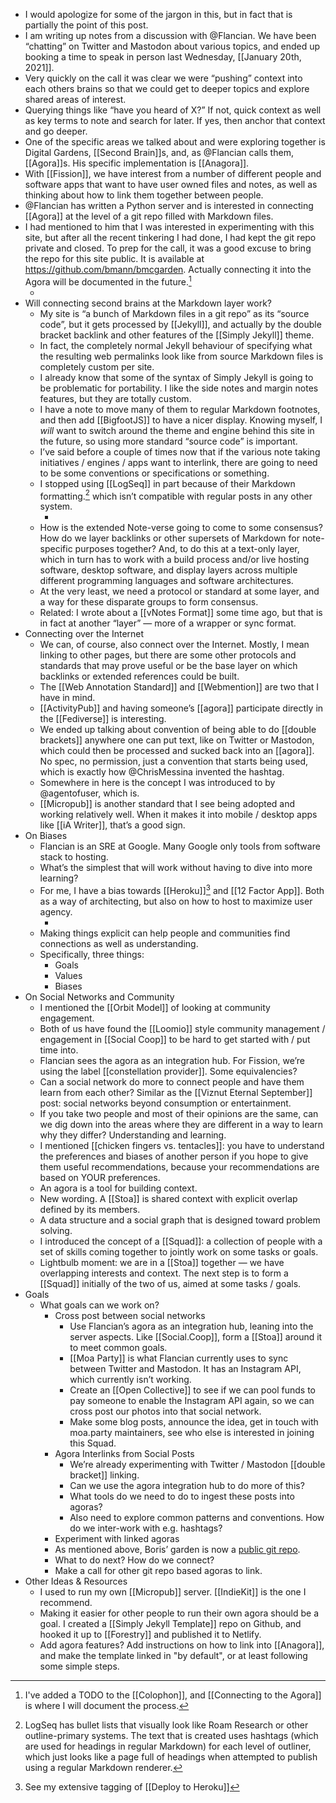 - I would apologize for some of the jargon in this, but in fact that is partially the point of this post.
- I am writing up notes from a discussion with @Flancian. We have been “chatting” on Twitter and Mastodon about various topics, and ended up booking a time to speak in person last Wednesday, [[January 20th, 2021]].
- Very quickly on the call it was clear we were “pushing” context into each others brains so that we could get to deeper topics and explore shared areas of interest.
- Querying things like “have you heard of X?” If not, quick context as well as key terms to note and search for later. If yes, then anchor that context and go deeper.
- One of the specific areas we talked about and were exploring together is Digital Gardens, [[Second Brain]]s, and, as @Flancian calls them, [[Agora]]s. His specific implementation is [[Anagora]].
- With [[Fission]], we have interest from a number of different people and software apps that want to have user owned files and notes, as well as thinking about how to link them together between people.
- @Flancian has written a Python server and is interested in connecting [[Agora]] at the level of a git repo filled with Markdown files.
- I had mentioned to him that I was interested in experimenting with this site, but after all the recent tinkering I had done, I had kept the git repo private and closed. To prep for the call, it was a good excuse to bring the repo for this site public. It is available at <https://github.com/bmann/bmcgarden>. Actually connecting it into the Agora will be documented in the future.[^colophon]
	- [^colophon]: I've added a TODO to the [[Colophon]], and [[Connecting to the Agora]] is where I will document the process.
- Will connecting second brains at the Markdown layer work?
	- My site is “a bunch of Markdown files in a git repo” as its “source code”, but it gets processed by [[Jekyll]], and actually by the double bracket backlink and other features of the [[Simply Jekyll]] theme.
	- In fact, the completely normal Jekyll behaviour of specifying what the resulting web permalinks look like from source Markdown files is completely custom per site.
	- I already know that some of the syntax of Simply Jekyll is going to be problematic for portability. I like the side notes and margin notes features, but they are totally custom.
	- I have a note to move many of them to regular Markdown footnotes, and then add [[BigfootJS]] to have a nicer display. Knowing myself, I _will_ want to switch around the theme and engine behind this site in the future, so using more standard “source code” is important.
	- I’ve said before a couple of times now that if the various note taking initiatives / engines / apps want to interlink, there are going to need to be some conventions or specifications or something.
	- I stopped using [[LogSeq]] in part because of their Markdown formatting.[^logseqmd] which isn’t compatible with regular posts in any other system.
		- [^logseqmd]: LogSeq has bullet lists that visually look like Roam Research or other outline-primary systems. The text that is created uses hashtags (which are used for headings in regular Markdown) for each level of outliner, which just looks like a page full of headings when attempted to publish using a regular Markdown renderer.
	- How is the extended Note-verse going to come to some consensus? How do we layer backlinks or other supersets of Markdown for note-specific purposes together? And, to do this at a text-only layer, which in turn has to work with a build process and/or live hosting software, desktop software, and display layers across multiple different programming languages and software architectures.
	- At the very least, we need a protocol or standard at some layer, and a way for these disparate groups to form consensus.
	- Related: I wrote about a [[vNotes Format]] some time ago, but that is in fact at another “layer” — more of a wrapper or sync format.
- Connecting over the Internet
	- We can, of course, also connect over the Internet. Mostly, I mean linking to other pages, but there are some other protocols and standards that may prove useful or be the base layer on which backlinks or extended references could be built.
	- The [[Web Annotation Standard]] and [[Webmention]] are two that I have in mind.
	- [[ActivityPub]] and having someone’s [[agora]] participate directly in the [[Fediverse]] is interesting.
	- We ended up talking about convention of being able to do [[double brackets]] anywhere one can put text, like on Twitter or Mastodon, which could then be processed and sucked back into an [[agora]]. No spec, no permission, just a convention that starts being used, which is exactly how @ChrisMessina invented the hashtag.
	- Somewhere in here is the concept I was introduced to by @agentofuser, which is.
	- [[Micropub]] is another standard that I see being adopted and working relatively well. When it makes it into mobile / desktop apps like [[iA Writer]], that’s a good sign.
- On Biases
	- Flancian is an SRE at Google. Many Google only tools from software stack to hosting.
	- What’s the simplest that will work without having to dive into more learning?
	- For me, I have a bias towards [[Heroku]][^d2h] and [[12 Factor App]]. Both as a way of architecting, but also on how to host to maximize user agency.
		- [^d2h]: See my extensive tagging of [[Deploy to Heroku]]
	- Making things explicit can help people and communities find connections as well as understanding.
	- Specifically, three things:
		- Goals
		- Values
		- Biases
- On Social Networks and Community
	- I mentioned the [[Orbit Model]] of looking at community engagement.
	- Both of us have found the [[Loomio]] style community management / engagement in [[Social Coop]] to be hard to get started with / put time into.
	- Flancian sees the agora as an integration hub. For Fission, we’re using the label [[constellation provider]]. Some equivalencies?
	- Can a social network do more to connect people and have them learn from each other? Similar as the [[Viznut Eternal September]] post: social networks beyond consumption or entertainment.
	- If you take two people and most of their opinions are the same, can we dig down into the areas where they are different in a way to learn why they differ? Understanding and learning.
	- I mentioned [[chicken fingers vs. tentacles]]: you have to understand the preferences and biases of another person if you hope to give them useful recommendations, because your recommendations are based on YOUR preferences.
	- An agora is a tool for building context.
	- New wording. A [[Stoa]] is shared context with explicit overlap defined by its members.
	- A data structure and a social graph that is designed toward problem solving.
	- I introduced the concept of a [[Squad]]: a collection of people with a set of skills coming together to jointly work on some tasks or goals.
	- Lightbulb moment: we are in a [[Stoa]] together — we have overlapping interests and context. The next step is to form a [[Squad]] initially of the two of us, aimed at some tasks / goals.
- Goals
	- What goals can we work on?
		- Cross post between social networks
			- Use Flancian’s agora as an integration hub, leaning into the server aspects. Like [[Social.Coop]], form a [[Stoa]] around it to meet common goals.
			- [[Moa Party]] is what Flancian currently uses to sync between Twitter and Mastodon. It has an Instagram API, which currently isn’t working.
			- Create an [[Open Collective]] to see if we can pool funds to pay someone to enable the Instagram API again, so we can cross post our photos into that social network.
			- Make some blog posts, announce the idea, get in touch with moa.party maintainers, see who else is interested in joining this Squad.
		- Agora Interlinks from Social Posts
			- We’re already experimenting with Twitter / Mastodon [[double bracket]] linking.
			- Can we use the agora integration hub to do more of this?
			- What tools do we need to do to ingest these posts into agoras?
			- Also need to explore common patterns and conventions. How do we inter-work with e.g. hashtags?
		- Experiment with linked agoras
		- As mentioned above, Boris’ garden is now a [public git repo](https://github.com/bmann/bmcgarden).
		- What to do next? How do we connect?
		- Make a call for other git repo based agoras to link.
- Other Ideas & Resources
	- I used to run my own [[Micropub]] server. [[IndieKit]] is the one I recommend.
	- Making it easier for other people to run their own agora should be a goal. I created a [[Simply Jekyll Template]] repo on Github, and hooked it up to [[Forestry]] and published it to Netlify.
	- Add agora features? Add instructions on how to link into [[Anagora]], and make the template linked in "by default", or at least following some simple steps.